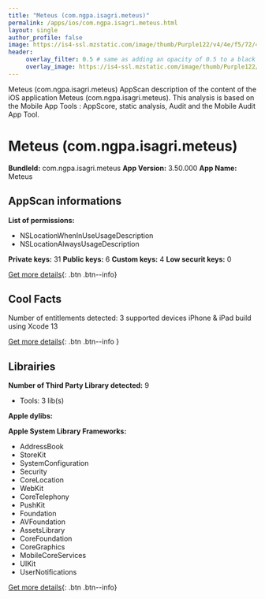 ```yaml
---
title: "Meteus (com.ngpa.isagri.meteus)"
permalink: /apps/ios/com.ngpa.isagri.meteus.html
layout: single
author_profile: false
image: https://is4-ssl.mzstatic.com/image/thumb/Purple122/v4/4e/f5/72/4ef572be-12c6-0648-1f9d-9d7ca4385e44/AppIcon-0-0-1x_U007emarketing-0-0-0-10-0-0-sRGB-0-0-0-GLES2_U002c0-512MB-85-220-0-0.png/512x512bb.jpg
header: 
     overlay_filter: 0.5 # same as adding an opacity of 0.5 to a black background
     overlay_image: https://is4-ssl.mzstatic.com/image/thumb/Purple122/v4/4e/f5/72/4ef572be-12c6-0648-1f9d-9d7ca4385e44/AppIcon-0-0-1x_U007emarketing-0-0-0-10-0-0-sRGB-0-0-0-GLES2_U002c0-512MB-85-220-0-0.png/512x512bb.jpg
---
```

Meteus (com.ngpa.isagri.meteus) AppScan description of the content of the iOS application Meteus (com.ngpa.isagri.meteus). This analysis is based on the Mobile App Tools : AppScore, static analysis, Audit and the Mobile Audit App Tool.

# Meteus (com.ngpa.isagri.meteus)

**BundleId:** com.ngpa.isagri.meteus
**App Version:** 3.50.000
**App Name:** Meteus


## AppScan informations 

**List of permissions:** 
- NSLocationWhenInUseUsageDescription
- NSLocationAlwaysUsageDescription
  
  
**Private keys:** 31
**Public keys:** 6
**Custom keys:** 4
**Low securit keys:** 0
  
[Get more details](/pricing.html){: .btn .btn--info}

## Cool Facts

Number of entitlements detected: 3
supported devices iPhone & iPad
build using Xcode 13
  
[Get more details](/pricing.html){: .btn .btn--info }

## Librairies 
**Number of Third Party Library detected:** 9
- Tools: 3 lib(s)


**Apple dylibs:**


**Apple System Library Frameworks:**
- AddressBook
- StoreKit
- SystemConfiguration
- Security
- CoreLocation
- WebKit
- CoreTelephony
- PushKit
- Foundation
- AVFoundation
- AssetsLibrary
- CoreFoundation
- CoreGraphics
- MobileCoreServices
- UIKit
- UserNotifications


  
[Get more details](/pricing.html){: .btn .btn--info}

